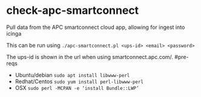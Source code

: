 # check-apc-smartconnect
Pull data from the APC smartconnect cloud app, allowing for ingest into icinga

This can be run using `./apc-smartconnect.pl <ups-id> <email> <password>`

The ups-id is shown in the url when using smartconnect.apc.com/.
#pre-reqs
 - Ubuntu/debian
 `sudo apt install libwww-perl`
 - Redhat/Centos
 `sudo yum install perl-libwww-perl` 
 - OSX
 `sudo perl -MCPAN -e ‘install Bundle::LWP’`
 
